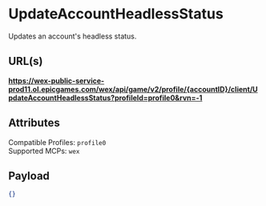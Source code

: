 # UpdateAccountHeadlessStatus
Updates an account's headless status.

## URL(s)
**https://wex-public-service-prod11.ol.epicgames.com/wex/api/game/v2/profile/{accountID}/client/UpdateAccountHeadlessStatus?profileId=profile0&rvn=-1**

## Attributes
Compatible Profiles: `profile0`  
Supported MCPs: `wex`

## Payload
```json
{}
```
